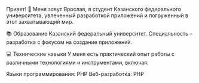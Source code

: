 Привет! 👋 Меня зовут Ярослав, я студент Казанского федерального университета, увлеченный разработкой приложений и погруженный в этот захватывающий мир.

📚 Образование Казанский федеральный университет. Специальность – разработка с фокусом на создание приложений.

💻 Технические навыки У меня есть практический опыт работы с различными технологиями и инструментами, включая:

Языки программирования: PHP
Веб-разработка: PHP
